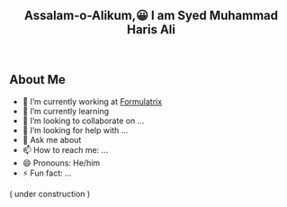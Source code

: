 <p align="center">

  <h2 align="center">Assalam-o-Alikum,😀 I am Syed Muhammad Haris Ali</h2>
  <br>
</p>

## About Me
- 🔭 I’m currently working at [Formulatrix](https://formulatrix.com/)
- 🌱 I’m currently learning 
- 👯 I’m looking to collaborate on ...
- 🤔 I’m looking for help with ...
- 💬 Ask me about 
- 📫 How to reach me: ...
- 😄 Pronouns: He/him
- ⚡ Fun fact: ...

( under construction )

